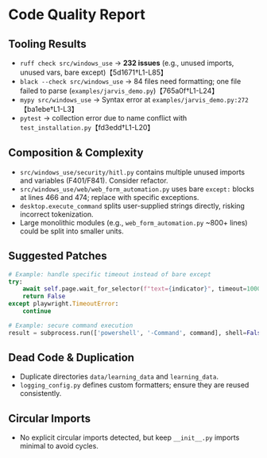 # Code Quality Report

## Tooling Results
- `ruff check src/windows_use` → **232 issues** (e.g., unused imports, unused vars, bare except)【5d1671†L1-L85】
- `black --check src/windows_use` → 84 files need formatting; one file failed to parse (`examples/jarvis_demo.py`)【765a0f†L1-L24】
- `mypy src/windows_use` → Syntax error at `examples/jarvis_demo.py:272`【ba1ebe†L1-L3】
- `pytest` → collection error due to name conflict with `test_installation.py`【fd3edd†L1-L20】

## Composition & Complexity
- `src/windows_use/security/hitl.py` contains multiple unused imports and variables (F401/F841). Consider refactor.
- `src/windows_use/web/web_form_automation.py` uses bare `except:` blocks at lines 466 and 474; replace with specific exceptions.
- `desktop.execute_command` splits user-supplied strings directly, risking incorrect tokenization.
- Large monolithic modules (e.g., `web_form_automation.py` ~800+ lines) could be split into smaller units.

## Suggested Patches
```python
# Example: handle specific timeout instead of bare except
try:
    await self.page.wait_for_selector(f"text={indicator}", timeout=1000)
    return False
except playwright.TimeoutError:
    continue
```
```python
# Example: secure command execution
result = subprocess.run(['powershell', '-Command', command], shell=False, capture_output=True, check=True)
```

## Dead Code & Duplication
- Duplicate directories `data/learning_data` and `learning_data`.
- `logging_config.py` defines custom formatters; ensure they are reused consistently.

## Circular Imports
- No explicit circular imports detected, but keep `__init__.py` imports minimal to avoid cycles.
